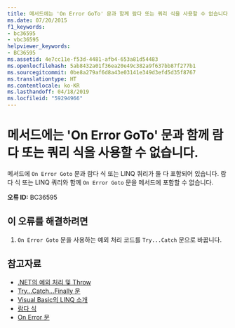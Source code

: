 ```yaml
---
title: 메서드에는 'On Error GoTo' 문과 함께 람다 또는 쿼리 식을 사용할 수 없습니다.
ms.date: 07/20/2015
f1_keywords:
- bc36595
- vbc36595
helpviewer_keywords:
- BC36595
ms.assetid: 4e7cc11e-f53d-4481-afb4-653a81d54483
ms.openlocfilehash: 5ab8432a01f36ea20e49c382a9f637bb87f277b1
ms.sourcegitcommit: 0be8a279af6d8a43e03141e349d3efd5d35f8767
ms.translationtype: HT
ms.contentlocale: ko-KR
ms.lasthandoff: 04/18/2019
ms.locfileid: "59294966"
---
```

# <a name="method-cannot-contain-both-an-on-error-goto-statement-and-a-lambda-or-query-expression"></a>메서드에는 'On Error GoTo' 문과 함께 람다 또는 쿼리 식을 사용할 수 없습니다.
메서드에 `On Error Goto` 문과 람다 식 또는 LINQ 쿼리가 둘 다 포함되어 있습니다. 람다 식 또는 LINQ 쿼리와 함께 `On Error Goto` 문을 메서드에 포함할 수 없습니다.  
  
 **오류 ID:** BC36595  
  
## <a name="to-correct-this-error"></a>이 오류를 해결하려면  
  
1. `On Error Goto` 문을 사용하는 예외 처리 코드를 `Try...Catch` 문으로 바꿉니다.  
  
## <a name="see-also"></a>참고자료

- [.NET의 예외 처리 및 Throw](../../standard/exceptions/index.md)
- [Try...Catch...Finally 문](../../visual-basic/language-reference/statements/try-catch-finally-statement.md)
- [Visual Basic의 LINQ 소개](../../visual-basic/programming-guide/language-features/linq/introduction-to-linq.md)
- [람다 식](../../visual-basic/programming-guide/language-features/procedures/lambda-expressions.md)
- [On Error 문](../../visual-basic/language-reference/statements/on-error-statement.md)
